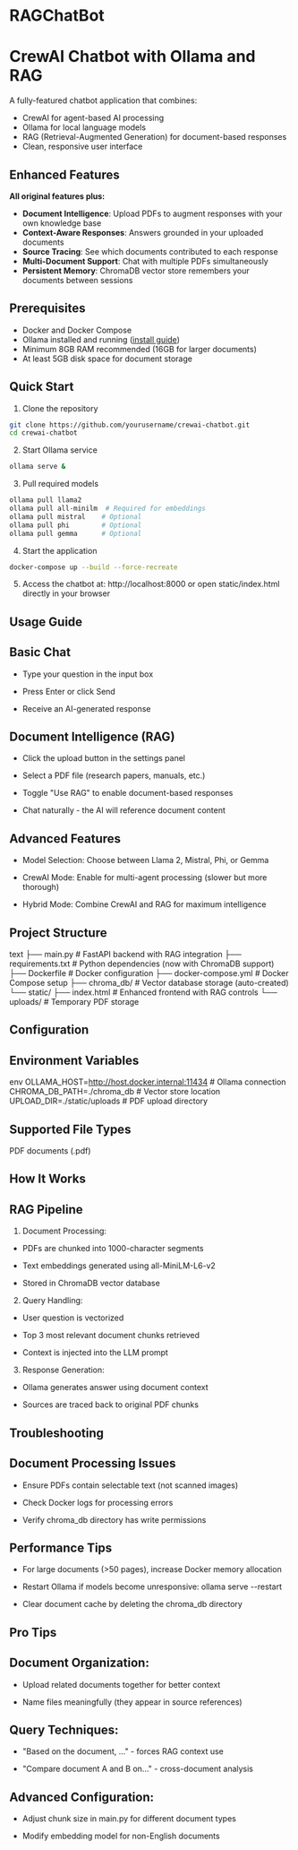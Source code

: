 # RAGChatBot
# CrewAI Chatbot with Ollama and RAG

A fully-featured chatbot application that combines:
- CrewAI for agent-based AI processing
- Ollama for local language models 
- RAG (Retrieval-Augmented Generation) for document-based responses
- Clean, responsive user interface

## Enhanced Features

**All original features plus:**
- **Document Intelligence**: Upload PDFs to augment responses with your own knowledge base
- **Context-Aware Responses**: Answers grounded in your uploaded documents
- **Source Tracing**: See which documents contributed to each response
- **Multi-Document Support**: Chat with multiple PDFs simultaneously
- **Persistent Memory**: ChromaDB vector store remembers your documents between sessions

## Prerequisites

- Docker and Docker Compose
- Ollama installed and running ([install guide](https://ollama.com/))
- Minimum 8GB RAM recommended (16GB for larger documents)
- At least 5GB disk space for document storage

## Quick Start

1. Clone the repository
```bash
git clone https://github.com/yourusername/crewai-chatbot.git
cd crewai-chatbot 
```

2. Start Ollama service
```bash
ollama serve &
```

3. Pull required models
```bash
ollama pull llama2
ollama pull all-minilm  # Required for embeddings
ollama pull mistral    # Optional
ollama pull phi        # Optional
ollama pull gemma      # Optional
```

4. Start the application
```bash
docker-compose up --build --force-recreate
```

5. Access the chatbot at:
http://localhost:8000 or open static/index.html directly in your browser

## Usage Guide
## Basic Chat
- Type your question in the input box

- Press Enter or click Send

- Receive an AI-generated response

## Document Intelligence (RAG)
- Click the upload button in the settings panel

- Select a PDF file (research papers, manuals, etc.)

- Toggle "Use RAG" to enable document-based responses

- Chat naturally - the AI will reference document content

## Advanced Features
- Model Selection: Choose between Llama 2, Mistral, Phi, or Gemma

- CrewAI Mode: Enable for multi-agent processing (slower but more thorough)

- Hybrid Mode: Combine CrewAI and RAG for maximum intelligence

## Project Structure
text
├── main.py                  # FastAPI backend with RAG integration
├── requirements.txt         # Python dependencies (now with ChromaDB support)
├── Dockerfile               # Docker configuration
├── docker-compose.yml       # Docker Compose setup
├── chroma_db/               # Vector database storage (auto-created)
└── static/
    ├── index.html           # Enhanced frontend with RAG controls
    └── uploads/             # Temporary PDF storage

## Configuration
## Environment Variables
env
OLLAMA_HOST=http://host.docker.internal:11434  # Ollama connection
CHROMA_DB_PATH=./chroma_db                     # Vector store location
UPLOAD_DIR=./static/uploads                   # PDF upload directory

## Supported File Types
PDF documents (.pdf)


## How It Works
## RAG Pipeline
1. Document Processing:

- PDFs are chunked into 1000-character segments

- Text embeddings generated using all-MiniLM-L6-v2

- Stored in ChromaDB vector database

2. Query Handling:

- User question is vectorized

- Top 3 most relevant document chunks retrieved

- Context is injected into the LLM prompt

3. Response Generation:

- Ollama generates answer using document context

- Sources are traced back to original PDF chunks

## Troubleshooting
## Document Processing Issues

- Ensure PDFs contain selectable text (not scanned images)

- Check Docker logs for processing errors

- Verify chroma_db directory has write permissions

## Performance Tips

- For large documents (>50 pages), increase Docker memory allocation

- Restart Ollama if models become unresponsive: ollama serve --restart

- Clear document cache by deleting the chroma_db directory

## Pro Tips
## Document Organization:

- Upload related documents together for better context

- Name files meaningfully (they appear in source references)

## Query Techniques:

- "Based on the document, ..." - forces RAG context use

- "Compare document A and B on..." - cross-document analysis

## Advanced Configuration:

- Adjust chunk size in main.py for different document types

- Modify embedding model for non-English documents

